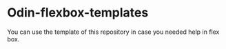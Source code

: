 # Odin-flexbox-templates
You can use the template of this repository in case you needed help in flex box.

